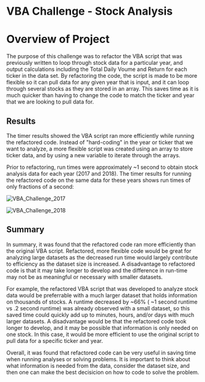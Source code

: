 # VBA Challenge - Stock Analysis 

# **Overview of Project**
The purpose of this challenge was to refactor the VBA script that was previously written to loop through stock data for a particular year, and output calculations including the Total Daily Voume and Return for each ticker in the data set. By refactoring the code, the script is made to be more flexible so it can pull data for any given year that is input, and it can loop through several stocks as they are stored in an array. This saves time as it is much quicker than having to change the code to match the ticker and year that we are looking to pull data for. 

## **Results**

The timer results showed the VBA script ran more efficiently while running the refactored code. Instead of "hard-coding" in the year or ticker that we want to analyze, a more flexible script was created using an array to store ticker data, and by using a new variable to iterate through the arrays.

Prior to refactoring, run times were approximately ~1 second to obtain stock analysis data for each year (2017 and 2018). The timer results for running the refactored code on the same data for these years shows run times of only fractions of a second: 

![VBA_Challenge_2017](https://user-images.githubusercontent.com/90593897/136094440-7251e909-a463-4912-9af6-06dc536aa99e.png)

![VBA_Challenge_2018](https://user-images.githubusercontent.com/90593897/136094486-29944754-08cb-451b-9f8d-8fa84a43d0bc.png)


## **Summary**

In summary, it was found that the refactored code ran more efficiently than the original VBA script. Refactored, more flexible code would be great for analyzing large datasets as the decreased run time would largely contribute to efficiency as the dataset size is increased.
A disadvantage to refactored code is that it may take longer to develop and the difference in run-time may not be as meaningful or necessary with smaller datasets. 

For example, the refactored VBA script that was developed to analyze stock data would be preferrable with a much larger dataset that holds information on thousands of stocks. A runtime decreased by ~66% ( ~1 second runtime vs .2 second runtime) was already observed with a small dataset, so this saved time could quickly add up to minutes, hours, and/or days with much larger datasets. 
A disadvantage would be that the refactored code took longer to develop, and it may be possible that information is only needed on one stock. In this case, it would be more efficient to use the original script to pull data for a specific ticker and year. 

Overall, it was found that refactored code can be very useful in saving time when running analyses or solving problems. It is important to think about what information is needed from the data, consider the dataset size, and then one can make the best decisicion on how to code to solve the problem. 

